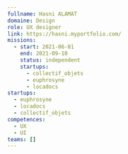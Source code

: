 ```yaml
---
fullname: Hasni ALAMAT
domaine: Design
role: UX designer
link: https://hasni.myportfolio.com/
missions:
  - start: 2021-06-01
    end: 2021-09-10
    status: independent
    startups:
      - collectif_objets
      - euphrosyne
      - locadocs
startups:
  - euphrosyne
  - locadocs
  - collectif_objets
competences:
  - UX
  - UI
teams: []
---
```

